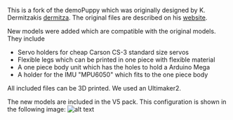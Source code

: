 This is a fork of the demoPuppy which was originally designed by K. Dermitzakis [dermitza](https://github.com/dermitza). The original files are described on his [website](https://dermitza.github.io/demoPuppy/).

New models were added which are compatible with the original models. They include
- Servo holders for cheap Carson CS-3 standard size servos
- Flexible legs which can be printed in one piece with flexible material
- A one piece body unit which has the holes to hold a Arduino Mega
- A holder for the IMU "MPU6050" which fits to the one piece body

All included files can be 3D printed. We used an Ultimaker2.

The new models are included in the V5 pack. This configuration is shown in the following image:
![alt text](https://github.com/AndreasGerken/demoPuppy/img/demoPuppy_V5.png "DemoPuppy V5")
